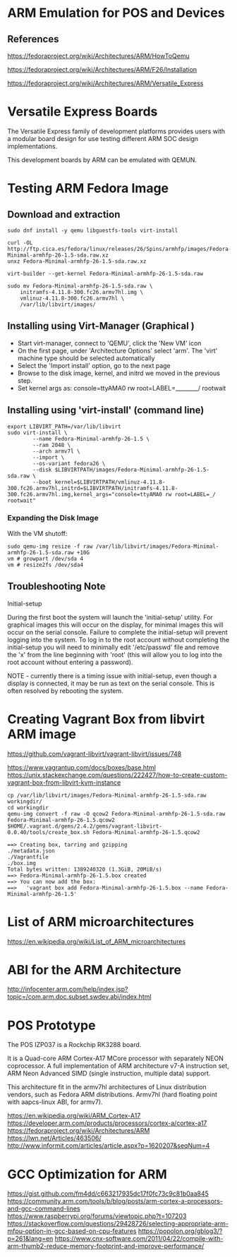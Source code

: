 # ARM Emulation for POS and Devices

## References

https://fedoraproject.org/wiki/Architectures/ARM/HowToQemu

https://fedoraproject.org/wiki/Architectures/ARM/F26/Installation

https://fedoraproject.org/wiki/Architectures/ARM/Versatile_Express


# Versatile Express Boards

The Versatile Express family of development platforms provides users with a
modular board design for use testing different ARM SOC design implementations. 

This development boards by ARM can be emulated with QEMUN.


# Testing ARM Fedora Image

## Download and extraction

```
sudo dnf install -y qemu libguestfs-tools virt-install

curl -OL http://ftp.cica.es/fedora/linux/releases/26/Spins/armhfp/images/Fedora-Minimal-armhfp-26-1.5-sda.raw.xz
unxz Fedora-Minimal-armhfp-26-1.5-sda.raw.xz 

virt-builder --get-kernel Fedora-Minimal-armhfp-26-1.5-sda.raw

sudo mv Fedora-Minimal-armhfp-26-1.5-sda.raw \
    initramfs-4.11.8-300.fc26.armv7hl.img \
    vmlinuz-4.11.8-300.fc26.armv7hl \
    /var/lib/libvirt/images/
```

## Installing using Virt-Manager (Graphical )

* Start virt-manager, connect to 'QEMU', click the 'New VM' icon
* On the first page, under 'Architecture Options' select 'arm'. The 'virt'
  machine type should be selected automatically
* Select the 'Import install' option, go to the next page
* Browse to the disk image, kernel, and initrd we moved in the previous step.
* Set kernel args as: console=ttyAMA0 rw root=LABEL=________/ rootwait

## Installing using 'virt-install' (command line)

```
export LIBVIRT_PATH=/var/lib/libvirt
sudo virt-install \
        --name Fedora-Minimal-armhfp-26-1.5 \
        --ram 2048 \
        --arch armv7l \
        --import \
        --os-variant fedora26 \
        --disk $LIBVIRTPATH/images/Fedora-Minimal-armhfp-26-1.5-sda.raw \
        --boot kernel=$LIBVIRTPATH/vmlinuz-4.11.8-300.fc26.armv7hl,initrd=$LIBVIRTPATH/initramfs-4.11.8-300.fc26.armv7hl.img,kernel_args="console=ttyAMA0 rw root=LABEL=_/ rootwait" 
```

### Expanding the Disk Image

With the VM shutoff:

```
sudo qemu-img resize -f raw /var/lib/libvirt/images/Fedora-Minimal-armhfp-26-1.5-sda.raw +10G
vm # growpart /dev/sda 4
vm # resize2fs /dev/sda4
```

## Troubleshooting Note

Initial-setup

During the first boot the system will launch the 'initial-setup' utility. For
graphical images this will occur on the display, for minimal images this will
occur on the serial console. Failure to complete the initial-setup will prevent
logging into the system. To log in to the root account without completing the
initial-setup you will need to minimally edit '/etc/passwd' file and remove the
'x' from the line beginning with 'root' (this will allow you to log into the
root account without entering a password).

NOTE - currently there is a timing issue with initial-setup, even though a
display is connected, it may be run as text on the serial console. This is
often resolved by rebooting the system.

# Creating Vagrant Box from libvirt ARM image

https://github.com/vagrant-libvirt/vagrant-libvirt/issues/748

https://www.vagrantup.com/docs/boxes/base.html
https://unix.stackexchange.com/questions/222427/how-to-create-custom-vagrant-box-from-libvirt-kvm-instance

```
cp /var/lib/libvirt/images/Fedora-Minimal-armhfp-26-1.5-sda.raw workingdir/
cd workingdir
qemu-img convert -f raw -O qcow2 Fedora-Minimal-armhfp-26-1.5-sda.raw Fedora-Minimal-armhfp-26-1.5.qcow2
$HOME/.vagrant.d/gems/2.4.2/gems/vagrant-libvirt-0.0.40/tools/create_box.sh Fedora-Minimal-armhfp-26-1.5.qcow2

==> Creating box, tarring and gzipping     
./metadata.json                            
./Vagrantfile                              
./box.img
Total bytes written: 1389240320 (1.3GiB, 20MiB/s)
==> Fedora-Minimal-armhfp-26-1.5.box created
==> You can now add the box:
==>   'vagrant box add Fedora-Minimal-armhfp-26-1.5.box --name Fedora-Minimal-armhfp-26-1.5'
```

# List of ARM microarchitectures

https://en.wikipedia.org/wiki/List_of_ARM_microarchitectures
# ABI for the ARM Architecture

http://infocenter.arm.com/help/index.jsp?topic=/com.arm.doc.subset.swdev.abi/index.html

# POS Prototype

The POS IZP037 is a Rockchip RK3288 board.

It is a Quad-core ARM Cortex-A17 MCore processor with separately NEON
coprocessor. A full implementation of ARM architecture v7-A instruction set,
ARM Neon Advanced SIMD (single instruction, multiple data) support.

This architecture fit in the armv7hl architectures of Linux distribution
vendors, such as Fedora ARM distributions. Armv7hl (hard floating point with 
aapcs-linux ABI, for armv7).

https://en.wikipedia.org/wiki/ARM_Cortex-A17
https://developer.arm.com/products/processors/cortex-a/cortex-a17
https://fedoraproject.org/wiki/Architectures/ARM
https://lwn.net/Articles/463506/
http://www.informit.com/articles/article.aspx?p=1620207&seqNum=4

# GCC Optimization for ARM

https://gist.github.com/fm4dd/c663217935dc17f0fc73c9c81b0aa845
https://community.arm.com/tools/b/blog/posts/arm-cortex-a-processors-and-gcc-command-lines
https://www.raspberrypi.org/forums/viewtopic.php?t=107203
https://stackoverflow.com/questions/29428726/selecting-appropriate-arm-mfpu-option-in-gcc-based-on-cpu-features
https://popolon.org/gblog3/?p=261&lang=en
https://www.cnx-software.com/2011/04/22/compile-with-arm-thumb2-reduce-memory-footprint-and-improve-performance/


